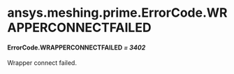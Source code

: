 # ansys.meshing.prime.ErrorCode.WRAPPERCONNECTFAILED



#### ErrorCode.WRAPPERCONNECTFAILED *= 3402*

Wrapper connect failed.

<!-- !! processed by numpydoc !! -->
